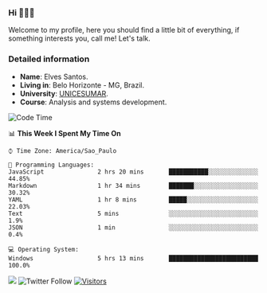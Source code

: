 


### Hi 🙋🏽‍♂️

Welcome to my profile, here you should find a little bit of everything, if something interests you, call me! Let's talk.

### Detailed information

* **Name**: Elves Santos.
* **Living in**: Belo Horizonte - MG, Brazil.
* **University**: [UNICESUMAR](https://venhaparaunicesumar.com.br/pos-graduacao).
* **Course**: Analysis and systems development.

<!--START_SECTION:waka-->
![Code Time](http://img.shields.io/badge/Code%20Time-6%20hrs%2033%20mins-blue)

📊 **This Week I Spent My Time On** 

```text
⌚︎ Time Zone: America/Sao_Paulo

💬 Programming Languages: 
JavaScript               2 hrs 20 mins       ███████████░░░░░░░░░░░░░░   44.85% 
Markdown                 1 hr 34 mins        ███████░░░░░░░░░░░░░░░░░░   30.32% 
YAML                     1 hr 8 mins         █████░░░░░░░░░░░░░░░░░░░░   22.03% 
Text                     5 mins              ░░░░░░░░░░░░░░░░░░░░░░░░░   1.9% 
JSON                     1 min               ░░░░░░░░░░░░░░░░░░░░░░░░░   0.4%

💻 Operating System: 
Windows                  5 hrs 13 mins       █████████████████████████   100.0%

```


<!--END_SECTION:waka-->


<a href="https://www.linkedin.com/in/e1vescmd/"  target="_blank"><img src="https://img.shields.io/badge/-LinkedIn-%230077B5?style=for-the-badge&logo=linkedin&logoColor=white" target="_blank"></a>
![Twitter Follow](https://img.shields.io/twitter/follow/e1vescmd?color=00aced&label=Twitter&style=for-the-badge)
[![Visitors](https://api.visitorbadge.io/api/visitors?path=https%3A%2F%2Fgithub.com%2Fe1vescmd&labelColor=%23697689&countColor=%23d9e3f0)](https://visitorbadge.io/status?path=https%3A%2F%2Fgithub.com%2Fe1vescmd)
